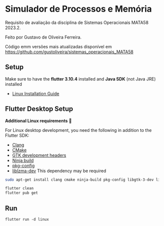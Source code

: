 # Simulador de Processos e Memória

Requisito de avaliação da disciplina de Sistemas Operacionais MATA58 2023.2.

Feito por Gustavo de Oliveira Ferreira.

Código emm versões mais atualizadas disponível em https://github.com/gustoliveira/sistemas_operacionais_MATA58

## Setup

Make sure to have the **flutter 3.10.4** installed and **Java SDK** (not Java JRE) installed

- [Linux Installation Guide](https://docs.flutter.dev/get-started/install/linux) 

## Flutter Desktop Setup

**Additional Linux requirements** :penguin:

For Linux desktop development, you need the following in addition to the Flutter SDK:

- [Clang](https://clang.llvm.org/)
- [CMake](https://cmake.org/)
- [GTK development headers](https://developer.gnome.org/gtk3/3.2/gtk-getting-started.html)
- [Ninja build](https://ninja-build.org/)
- [pkg-config](https://www.freedesktop.org/wiki/Software/pkg-config/)
- [liblzma-dev](https://packages.debian.org/sid/liblzma-dev) This dependency may be required

```sh
sudo apt-get install clang cmake ninja-build pkg-config libgtk-3-dev liblzma-dev
```

```sh
flutter clean
flutter pub get
```

## Run

```
flutter run -d linux
```
